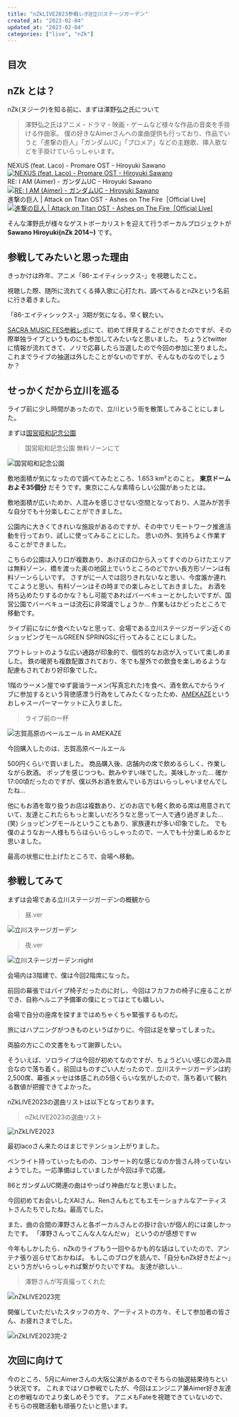 ```yaml
---
title: "nZkLIVE2023参戦レポ@立川ステージガーデン"
created_at: "2023-02-04"
updated_at: "2023-02-04"
categories: ["live", "nZk"]
---
```


## 目次

## nZk とは？

nZk(ヌジーク)を知る前に、まずは澤野弘之氏について

> 澤野弘之氏はアニメ・ドラマ・映画・ゲームなど様々な作品の音楽を手掛ける作曲家。
> 僕の好きなAimerさんへの楽曲提供も行っており、作品でいうと「進撃の巨人」「ガンダムUC」「プロメア」などの主題歌、挿入歌などを手掛けていらっしゃいます。


<div>
  <caption>NEXUS (feat. Laco) - Promare OST - Hiroyuki Sawano</caption>
  <a href='https://www.youtube.com/watch?v=ZpKJdGS7hHM' target="_blank">
    <img src="https://img.youtube.com/vi/ZpKJdGS7hHM/0.jpg" alt='NEXUS (feat. Laco) - Promare OST - Hiroyuki Sawano'>
  </a>
</div>

<div>
  <caption>RE: I AM (Aimer) - ガンダムUC - Hiroyuki Sawano</caption>
  <a href='https://www.youtube.com/watch?v=ImQSdDX_1K0' target="_blank">
    <img src="https://img.youtube.com/vi/ImQSdDX_1K0/0.jpg" alt='RE: I AM (Aimer) - ガンダムUC - Hiroyuki Sawano'>
  </a>
</div>

<div>
  <caption>進撃の巨人 | Attack on Titan OST - Ashes on The Fire［Official Live]</caption>
  <a href='https://www.youtube.com/watch?v=hp_6xJWnWQQ' target="_blank">
    <img src="https://img.youtube.com/vi/hp_6xJWnWQQ/0.jpg" alt='進撃の巨人 | Attack on Titan OST - Ashes on The Fire［Official Live]'>
  </a>
</div>

そんな澤野氏が様々なゲストボーカリストを迎えて行うボーカルプロジェクトが **Sawano Hiroyuki(nZk 2014~)** です。



## 参戦してみたいと思った理由
きっかけは昨年、アニメ「86-エイティシックス-」を視聴したこと。

視聴した際、随所に流れてくる挿入歌に心打たれ、調べてみるとnZkという名前に行き着きました。

「86-エイティシックス-」3期が気になる。早く観たい。

[SACRA MUSIC FES参戦レポ](/posts/2022-11-26-sacra-fes)にて、初めて拝見することができたのですが、その際単独ライブというものにも参加してみたいなと思いました。
ちょうどtwitterに情報が流れてきて、ノリで応募したら当選したので今回の参加に至りました。
これまでライブの抽選は外したことがないのですが、そんなものなのでしょうか？



## せっかくだから立川を巡る
ライブ前に少し時間があったので、立川という街を散策してみることにしました。

まずは<a href='https://goo.gl/maps/AYvDsWsYXAYJ8f8RA' target="_blank">国営昭和記念公園</a>

> 国営昭和記念公園 無料ゾーンにて

![国営昭和記念公園](/assets/posts/nZk2023/tachikawa_park.JPG)

敷地面積が気になったので調べてみたところ、1.653 km²とのこと。
**東京ドームおよそ35個分** だそうです。東京にこんな素晴らしい公園があったとは。

敷地面積が広いためか、人混みを感じさせない空間となっており、人混みが苦手な自分でも十分楽しむことができました。

公園内に大きくてきれいな施設があるのですが、その中でリモートワーク推進活動を行っており、試しに使ってみることにした。
思いの外、気持ちよく作業することができました。

こちらの公園は入り口が複数あり、あけぼの口から入ってすぐのひらけたエリアは無料ゾーン、橋を渡った奥の地図上でいうところのどでかい長方形ゾーンは有料ゾーンらしいです。
さすがに一人では回りきれないなと思い、今度誰か連れてこようと思い、有料ゾーンはその時までの楽しみとしておきました。
お酒を持ち込めたりするのかな？もし可能であればバーベキューとかしたいですが、国営公園でバーベキューは流石に非常識でしょうか...
作業もはかどったところで移動です。




ライブ前になにか食べたいなと思って、会場である立川ステージガーデン近くのショッピングモールGREEN SPRINGSに行ってみることにしました。

アウトレットのような広い通路が印象的で、個性的なお店が入っていて楽しめました。
鉄の暖房も複数配置されており、冬でも屋外での飲食を楽しめるような配慮もされており好印象でした。

1階のラーメン屋でゆず醤油ラーメン(写真忘れた)を食べ、酒を飲んでからライブに参加するという背徳感漂う行為をしてみたくなったため、<a href='https://www.google.co.jp/maps/place/AMEKAZE+TACHIKAWA/@35.7027047,139.4107527,17z/data=!3m1!4b1!4m5!3m4!1s0x6018e18988e3ab37:0x8e12568a899d2fa0!8m2!3d35.7027015!4d139.4123447?hl=ja' target="_blank">AMEKAZE</a>というおしゃスーパーマーケットに入りました。

> ライブ前の一杯

![志賀高原のペールエール in AMEKAZE](/assets/posts/nZk2023/sigakougen_beer.JPG)

今回購入したのは、志賀高原ペールエール

500円くらいで買いました。
商品購入後、店舗内の席で飲めるらしく、作業しながら飲酒。
ポップを感じつつも、飲みやすい味でした。美味しかった...
確か17:00頃だったのですが、僕以外お酒を飲んでいる方はいらっしゃいませんでしたね...


他にもお酒を取り扱うお店は複数あり、どのお店でも軽く飲める席は用意されていて、友達とこれたらもっと楽しいだろうなと思って一人で通り過ぎました...(笑)
ショッピングモールということもあり、家族連れが多い印象でした。
でも僕のようなお一人様もちらほらいらっしゃったので、一人でも十分楽しめるかと思いました。

最高の状態に仕上げたところで、会場へ移動。

## 参戦してみて
まずは会場である立川ステージガーデンの概観から

> 昼.ver

![立川ステージガーデン](/assets/posts/nZk2023/tachikawa_stg_garden.JPG)

> 夜.ver

![立川ステージガーデン:night](/assets/posts/nZk2023/tachikawa_stg_garden_night.JPG)


会場内は3階建で、僕は今回2階席になった。

前回の幕張ではパイプ椅子だったのに対し、今回はフカフカの椅子に座ることができ、自称ヘルニア予備軍の僕にとってはとても嬉しい。

会場で自分の座席を探すまではめちゃくちゃ緊張するものだ。

旅にはハプニングがつきものというばかりに、今回は足を攣ってしまった。

両脇の方にこの文書をもって謝罪したい。

そういえば、ソロライブは今回が初めてなのですが、ちょうどいい感じの混み具合なので落ち着く。前回はものすごい人だったので..
立川ステージガーデンは約2,500席、幕張メッセは体感これの5倍くらいな気がしたので、落ち着いて観れる数値が把握できてよかった。

nZkLIVE2023の選曲リストは以下となっております。

> nZkLIVE2023の選曲リスト

![nZkLIVE2023](/assets/posts/nZk2023/nZk2023_LiveTable.png)

最初lacoさん来たのはまじでテンション上がりました。

ペンライト持っていったものの、コンサート的な感じなのか皆さん持っていないようでした。一応準備はしていましたが今回は手で応援。

86とガンダムUC関連の曲はやっぱり神曲だなと思いました。

今回初めてお会いしたXAIさん、Renさんもとてもエモーショナルなアーティストさんたちでしたね。最高でした。

また、曲の合間の澤野さんと各ボーカルさんとの掛け合いが個人的には楽しかったです。
「澤野さんってこんな人なんだｗ」
というのが感想ですｗ

今年もしかしたら、nZkのライブもう一回やるかも的な話はしていたので、アンテナ張り巡らせておかねば。
もしこのブログを読んで、「自分もnZk好きだよ〜」という方がいらっしゃれば繋がりたいですね。
友達が欲しい...

> 澤野さんが写真撮ってくれた

![nZkLIVE2023完](/assets/posts/nZk2023/nZk2023.JPG)

開催していただいたスタッフの方々、アーティストの方々、そして参加者の皆さん、お疲れさまでした。

![nZkLIVE2023完-2](/assets/posts/nZk2023/flowernzk.JPG)

## 次回に向けて

今のところ、5月にAimerさんの大阪公演があるのでそちらの抽選結果待ちという状況です。
これまではソロ参戦でしたが、今回はエンジニア兼Aimer好き友達との参戦なのでより楽しめそうです。
アニメもFateを視聴できていないので、そちらの視聴活動も頑張りたいと思います。

